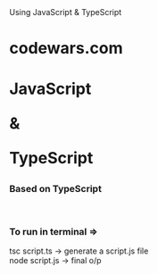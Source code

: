 <div>Using<span color=yellow> JavaScript</span> & <span color=cyan> TypeScript</span></div>

# codewars.com

# <div><p color = "yellow">JavaScript</p>&<p color = "#3498db">TypeScript</p></div>

### <p color="greenyellow">Based on TypeScript</p>

<br>

### <p color = "crimson">To run in terminal => </p>

<p color = "greenyellow">tsc script.ts -> generate a script.js file <br> node script.js -> final o/p</p>